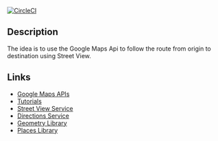 [![CircleCI](https://circleci.com/gh/taylorjg/ShowMeTheRoute.svg?style=svg)](https://circleci.com/gh/taylorjg/ShowMeTheRoute)

## Description

The idea is to use the Google Maps Api to follow the route from origin to destination
using Street View.

## Links

* [Google Maps APIs](https://developers.google.com/maps/)
* [Tutorials](https://developers.google.com/maps/documentation/javascript/)
* [Street View Service](https://developers.google.com/maps/documentation/javascript/streetview)
* [Directions Service](https://developers.google.com/maps/documentation/javascript/directions)
* [Geometry Library](https://developers.google.com/maps/documentation/javascript/geometry)
* [Places Library](https://developers.google.com/maps/documentation/javascript/places)
